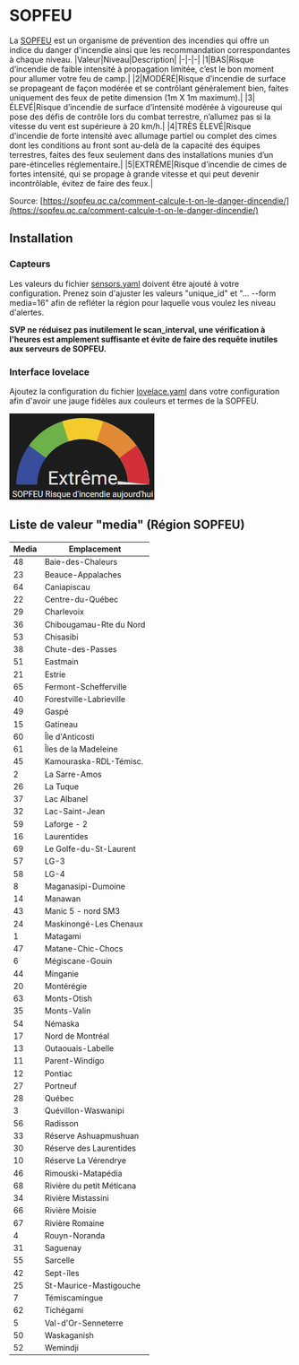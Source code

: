 # SOPFEU

La [SOPFEU](https://sopfeu.qc.ca) est un organisme de prévention des incendies qui offre un indice du danger d'incendie ainsi que les recommandation correspondantes à chaque niveau.
|Valeur|Niveau|Description|
|-|-|-|
|1|BAS|Risque d’incendie de faible intensité à propagation limitée, c’est le bon moment pour allumer votre feu de camp.|
|2|MODÉRÉ|Risque d’incendie de surface se propageant de façon modérée et se contrôlant généralement bien, faites uniquement des feux de petite dimension (1m X 1m maximum).|
|3|ÉLEVÉ|Risque d’incendie de surface d’intensité modérée à vigoureuse qui pose des défis de contrôle lors du combat terrestre, n’allumez pas si la vitesse du vent est supérieure à 20 km/h.|
|4|TRÈS ÉLEVÉ|Risque d’incendie de forte intensité avec allumage partiel ou complet des cimes dont les conditions au front sont au-delà de la capacité des équipes terrestres, faites des feux seulement dans des installations munies d’un pare-étincelles réglementaire.|
|5|EXTRÊME|Risque d’incendie de cimes de fortes intensité, qui se propage à grande vitesse et qui peut devenir incontrôlable, évitez de faire des feux.|

Source: [https://sopfeu.qc.ca/comment-calcule-t-on-le-danger-dincendie/](https://sopfeu.qc.ca/comment-calcule-t-on-le-danger-dincendie/)

## Installation

### Capteurs

Les valeurs du fichier [sensors.yaml](sensors.yaml) doivent être ajouté à votre configuration. Prenez soin d'ajuster les valeurs "unique_id" et "... --form media=16" afin de refléter la région pour laquelle vous voulez les niveau d'alertes.

**SVP ne réduisez pas inutilement le scan_interval, une vérification à l'heures est amplement suffisante et évite de faire des requête inutiles aux serveurs de SOPFEU.**

### Interface lovelace

Ajoutez la configuration du fichier [lovelace.yaml](lovelace.yaml) dans votre configuration afin d'avoir une jauge fidèles aux couleurs et termes de la SOPFEU.

![Jauge SOPFEU](sopfeu-gauge.png)

## Liste de valeur "media" (Région SOPFEU)

| Media | Emplacement                |
|-------|----------------------------|
| 48    | Baie-des-Chaleurs         |
| 23    | Beauce-Appalaches         |
| 64    | Caniapiscau               |
| 22    | Centre-du-Québec          |
| 29    | Charlevoix                |
| 36    | Chibougamau-Rte du Nord   |
| 53    | Chisasibi                 |
| 38    | Chute-des-Passes          |
| 51    | Eastmain                  |
| 21    | Estrie                    |
| 65    | Fermont-Schefferville     |
| 40    | Forestville-Labrieville    |
| 49    | Gaspé                     |
| 15    | Gatineau                  |
| 60    | Île d'Anticosti            |
| 61    | Îles de la Madeleine       |
| 45    | Kamouraska-RDL-Témisc.    |
| 2     | La Sarre-Amos              |
| 26    | La Tuque                  |
| 37    | Lac Albanel               |
| 32    | Lac-Saint-Jean            |
| 59    | Laforge - 2               |
| 16    | Laurentides               |
| 69    | Le Golfe-du-St-Laurent     |
| 57    | LG-3                       |
| 58    | LG-4                       |
| 8     | Maganasipi-Dumoine         |
| 14    | Manawan                   |
| 43    | Manic 5 - nord SM3        |
| 24    | Maskinongé-Les Chenaux     |
| 1     | Matagami                   |
| 47    | Matane-Chic-Chocs          |
| 6     | Mégiscane-Gouin            |
| 44    | Minganie                  |
| 20    | Montérégie                |
| 63    | Monts-Otish                |
| 35    | Monts-Valin               |
| 54    | Némaska                   |
| 17    | Nord de Montréal          |
| 13    | Outaouais-Labelle          |
| 11    | Parent-Windigo             |
| 12    | Pontiac                   |
| 27    | Portneuf                  |
| 28    | Québec                    |
| 3     | Quévillon-Waswanipi        |
| 56    | Radisson                  |
| 33    | Réserve Ashuapmushuan     |
| 30    | Réserve des Laurentides    |
| 10    | Réserve La Vérendrye       |
| 46    | Rimouski-Matapédia         |
| 68    | Rivière du petit Méticana |
| 34    | Rivière Mistassini         |
| 66    | Rivière Moisie             |
| 67    | Rivière Romaine            |
| 4     | Rouyn-Noranda             |
| 31    | Saguenay                  |
| 55    | Sarcelle                  |
| 42    | Sept-îles                 |
| 25    | St-Maurice-Mastigouche    |
| 7     | Témiscamingue              |
| 62    | Tichégami                 |
| 5     | Val-d'Or-Senneterre        |
| 50    | Waskaganish |
| 52 | Wemindji |

